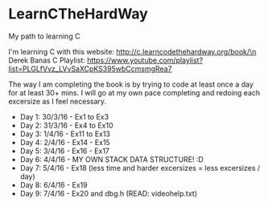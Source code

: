 # LearnCTheHardWay
My path to learning C

I'm learning C with this website: http://c.learncodethehardway.org/book/\n
Derek Banas C Playlist: https://www.youtube.com/playlist?list=PLGLfVvz_LVvSaXCpKS395wbCcmsmgRea7

The way I am completing the book is by trying to code at least once a day for at least 30+ mins.
I will go at my own pace completing and redoing each excersize as I feel necessary.

- Day 1: 30/3/16 - Ex1 to Ex3
- Day 2: 31/3/16 - Ex4 to Ex10
- Day 3: 1/4/16 - Ex11 to Ex13
- Day 4: 2/4/16 - Ex14 - Ex15
- Day 5: 3/4/16 - Ex16 - Ex17
- Day 6: 4/4/16 - MY OWN STACK DATA STRUCTURE! :D
- Day 7: 5/4/16 - Ex18 (less time and harder excersizes = less excersizes / day)
- Day 8: 6/4/16 - Ex19
- Day 9: 7/4/16 - Ex20 and dbg.h (READ: videohelp.txt)

